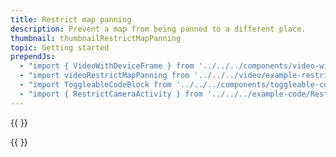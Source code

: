 ```yaml
---
title: Restrict map panning
description: Prevent a map from being panned to a different place.
thumbnail: thumbnailRestrictMapPanning
topic: Getting started
prependJs:
  - "import { VideoWithDeviceFrame } from '../../../components/video-with-device-frame'"
  - "import videoRestrictMapPanning from '../../../video/example-restrictmappanning.mp4'"
  - "import ToggleableCodeBlock from '../../../components/toggleable-code-block'"
  - "import { RestrictCameraActivity } from '../../../example-code/RestrictCameraActivity.js'"
---
```


{{
  <VideoWithDeviceFrame 
    videoFile={videoRestrictMapPanning}
    rotation="vertical"
    device="pixel-2"
  />
}}

<!-- Any notes about this example would go here.  -->

{{
  <ToggleableCodeBlock 
    codeSnippet={RestrictCameraActivity}
  />
}}
